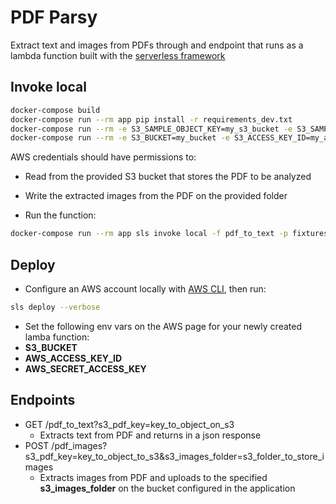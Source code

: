 # PDF Parsy

Extract text and images from PDFs through and endpoint that runs as a lambda function built with the [serverless framework](https://www.serverless.com/)

## Invoke local

``` bash
docker-compose build
docker-compose run --rm app pip install -r requirements_dev.txt
docker-compose run --rm -e S3_SAMPLE_OBJECT_KEY=my_s3_bucket -e S3_SAMPLE_IMAGES_FOLDER=my_s3_folder app python initial_setup.py
docker-compose run --rm -e S3_BUCKET=my_bucket -e S3_ACCESS_KEY_ID=my_access_key_id -e S3_SECRET_ACCESS_KEY=my_aws_secret_access_key app sls invoke local -f pdf_to_text -p fixtures/pdf_input.json
```

AWS credentials should have permissions to:
- Read from the provided S3 bucket that stores the PDF to be analyzed
- Write the extracted images from the PDF on the provided folder

- Run the function:

``` bash
docker-compose run --rm app sls invoke local -f pdf_to_text -p fixtures/pdf_input.json
```

## Deploy

- Configure an AWS account locally with [AWS CLI](https://aws.amazon.com/cli), then run:

``` bash
sls deploy --verbose
```

- Set the following env vars on the AWS page for your newly created lamba function:
- **S3_BUCKET**
- **AWS_ACCESS_KEY_ID**
- **AWS_SECRET_ACCESS_KEY**

## Endpoints

- GET /pdf_to_text?s3_pdf_key=key_to_object_on_s3
    - Extracts text from PDF and returns in a json response
- POST /pdf_images?s3_pdf_key=key_to_object_to_s3&s3_images_folder=s3_folder_to_store_images
    - Extracts images from PDF and uploads to the specified **s3_images_folder** on the bucket configured in the application
